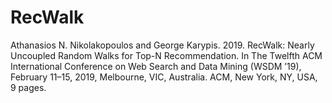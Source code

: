 # RecWalk
Athanasios N. Nikolakopoulos and George Karypis. 2019. RecWalk: Nearly Uncoupled Random Walks for Top-N Recommendation. In The Twelfth ACM International Conference on Web Search and Data Mining (WSDM ’19), February 11–15, 2019, Melbourne, VIC, Australia. ACM, New York, NY, USA, 9 pages.

